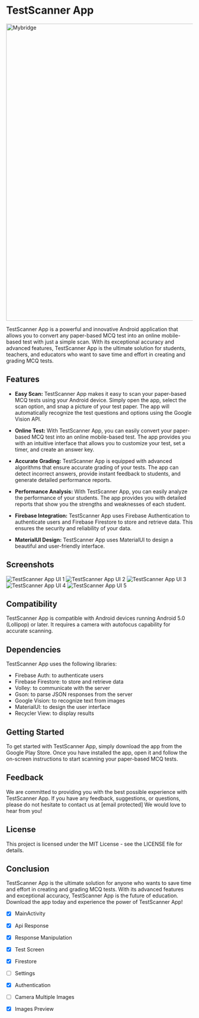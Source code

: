 # TestScanner App

<img src="https://user-images.githubusercontent.com/78532621/234663571-d292cbec-7ba3-4934-9938-fe6d0080972b.png" width="800" alt="Mybridge"></a>

TestScanner App is a powerful and innovative Android application that allows you to convert any paper-based MCQ test into an online mobile-based test with just a simple scan. With its exceptional accuracy and advanced features, TestScanner App is the ultimate solution for students, teachers, and educators who want to save time and effort in creating and grading MCQ tests.

## Features

* **Easy Scan:** TestScanner App makes it easy to scan your paper-based MCQ tests using your Android device. Simply open the app, select the scan option, and snap a picture of your test paper. The app will automatically recognize the test questions and options using the Google Vision API.

* **Online Test:** With TestScanner App, you can easily convert your paper-based MCQ test into an online mobile-based test. The app provides you with an intuitive interface that allows you to customize your test, set a timer, and create an answer key.

* **Accurate Grading:** TestScanner App is equipped with advanced algorithms that ensure accurate grading of your tests. The app can detect incorrect answers, provide instant feedback to students, and generate detailed performance reports.

* **Performance Analysis:** With TestScanner App, you can easily analyze the performance of your students. The app provides you with detailed reports that show you the strengths and weaknesses of each student.

* **Firebase Integration:** TestScanner App uses Firebase Authentication to authenticate users and Firebase Firestore to store and retrieve data. This ensures the security and reliability of your data.

* **MaterialUI Design:** TestScanner App uses MaterialUI to design a beautiful and user-friendly interface.

## Screenshots

![TestScanner App UI 1](screenshots/ui1.png "TestScanner App UI 1")
![TestScanner App UI 2](screenshots/ui2.png "TestScanner App UI 2")
![TestScanner App UI 3](screenshots/ui3.png "TestScanner App UI 3")
![TestScanner App UI 4](screenshots/ui4.png "TestScanner App UI 4")
![TestScanner App UI 5](screenshots/ui5.png "TestScanner App UI 5")

## Compatibility

TestScanner App is compatible with Android devices running Android 5.0 (Lollipop) or later. It requires a camera with autofocus capability for accurate scanning.

## Dependencies

TestScanner App uses the following libraries:

* Firebase Auth: to authenticate users
* Firebase Firestore: to store and retrieve data
* Volley: to communicate with the server
* Gson: to parse JSON responses from the server
* Google Vision: to recognize text from images
* MaterialUI: to design the user interface
* Recycler View: to display results

## Getting Started

To get started with TestScanner App, simply download the app from the Google Play Store. Once you have installed the app, open it and follow the on-screen instructions to start scanning your paper-based MCQ tests.

## Feedback

We are committed to providing you with the best possible experience with TestScanner App. If you have any feedback, suggestions, or questions, please do not hesitate to contact us at [email protected] We would love to hear from you!

## License

This project is licensed under the MIT License - see the LICENSE file for details.

## Conclusion

TestScanner App is the ultimate solution for anyone who wants to save time and effort in creating and grading MCQ tests. With its advanced features and exceptional accuracy, TestScanner App is the future of education. Download the app today and experience the power of TestScanner App!

- [x] MainActivity
- [x] Api Response
- [x] Response Manipulation
- [x] Test Screen
- [X] Firestore
- [ ] Settings
- [X] Authentication
- [ ] Camera Multiple Images
- [x] Images Preview

